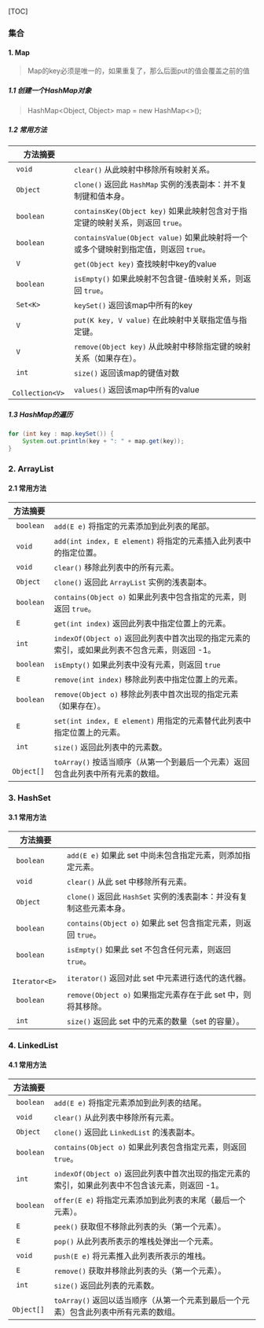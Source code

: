 [TOC]

### 集合

#### 1. Map

> Map的key必须是唯一的，如果重复了，那么后面put的值会覆盖之前的值

##### 1.1 创建一个HashMap对象

> HashMap<Object, Object> map = new HashMap<>();

##### 1.2 常用方法

| **方法摘要**     |                                                              |
| ---------------- | ------------------------------------------------------------ |
| ` void`          | `clear()`           从此映射中移除所有映射关系。             |
| ` Object`        | `clone()`           返回此 `HashMap` 实例的浅表副本：并不复制键和值本身。 |
| ` boolean`       | `containsKey(Object key)`           如果此映射包含对于指定键的映射关系，则返回 `true`。 |
| ` boolean`       | `containsValue(Object value)`           如果此映射将一个或多个键映射到指定值，则返回 `true`。 |
| ` V`             | `get(Object key)`           查找映射中key的value             |
| ` boolean`       | `isEmpty()`           如果此映射不包含键-值映射关系，则返回 `true`。 |
| ` Set<K>`        | `keySet()`           返回该map中所有的key                    |
| ` V`             | `put(K key, V value)`           在此映射中关联指定值与指定键。 |
| ` V`             | `remove(Object key)`           从此映射中移除指定键的映射关系（如果存在）。 |
| ` int`           | `size()`           返回该map的键值对数                       |
| ` Collection<V>` | `values()`           返回该map中所有的value                  |

##### 1.3 HashMap的遍历

```java
for (int key : map.keySet()) {
    System.out.println(key + ": " + map.get(key));
}
```

### 2. ArrayList

#### 2.1 常用方法

| **方法摘要** |                                                              |
| ------------ | ------------------------------------------------------------ |
| ` boolean`   | `add(E e)`           将指定的元素添加到此列表的尾部。        |
| ` void`      | `add(int index, E element)`           将指定的元素插入此列表中的指定位置。 |
| ` void`      | `clear()`           移除此列表中的所有元素。                 |
| ` Object`    | `clone()`           返回此 `ArrayList` 实例的浅表副本。      |
| ` boolean`   | `contains(Object o)`           如果此列表中包含指定的元素，则返回 `true`。 |
| ` E`         | `get(int index)`           返回此列表中指定位置上的元素。    |
| ` int`       | `indexOf(Object o)`           返回此列表中首次出现的指定元素的索引，或如果此列表不包含元素，则返回 -1。 |
| ` boolean`   | `isEmpty()`           如果此列表中没有元素，则返回 `true`    |
| ` E`         | `remove(int index)`           移除此列表中指定位置上的元素。 |
| ` boolean`   | `remove(Object o)`           移除此列表中首次出现的指定元素（如果存在）。 |
| ` E`         | `set(int index, E element)`           用指定的元素替代此列表中指定位置上的元素。 |
| ` int`       | `size()`           返回此列表中的元素数。                    |
| ` Object[]`  | `toArray()`           按适当顺序（从第一个到最后一个元素）返回包含此列表中所有元素的数组。 |

### 3. HashSet

#### 3.1 常用方法

| **方法摘要**   |                                                              |
| -------------- | ------------------------------------------------------------ |
| ` boolean`     | `add(E e)`           如果此 set 中尚未包含指定元素，则添加指定元素。 |
| ` void`        | `clear()`           从此 set 中移除所有元素。                |
| ` Object`      | `clone()`           返回此 `HashSet` 实例的浅表副本：并没有复制这些元素本身。 |
| ` boolean`     | `contains(Object o)`           如果此 set 包含指定元素，则返回 `true`。 |
| ` boolean`     | `isEmpty()`           如果此 set 不包含任何元素，则返回 `true`。 |
| ` Iterator<E>` | `iterator()`           返回对此 set 中元素进行迭代的迭代器。 |
| ` boolean`     | `remove(Object o)`           如果指定元素存在于此 set 中，则将其移除。 |
| ` int`         | `size()`           返回此 set 中的元素的数量（set 的容量）。 |

### 4. LinkedList

#### 4.1 常用方法

| **方法摘要** |                                                              |
| ------------ | ------------------------------------------------------------ |
| ` boolean`   | `add(E e)`           将指定元素添加到此列表的结尾。          |
| ` void`      | `clear()`           从此列表中移除所有元素。                 |
| ` Object`    | `clone()`           返回此 `LinkedList` 的浅表副本。         |
| ` boolean`   | `contains(Object o)`           如果此列表包含指定元素，则返回 `true`。 |
| ` int`       | `indexOf(Object o)`           返回此列表中首次出现的指定元素的索引，如果此列表中不包含该元素，则返回 -1。 |
| ` boolean`   | `offer(E e)`           将指定元素添加到此列表的末尾（最后一个元素）。 |
| ` E`         | `peek()`           获取但不移除此列表的头（第一个元素）。    |
| ` E`         | `pop()`           从此列表所表示的堆栈处弹出一个元素。       |
| ` void`      | `push(E e)`           将元素推入此列表所表示的堆栈。         |
| ` E`         | `remove()`           获取并移除此列表的头（第一个元素）。    |
| ` int`       | `size()`           返回此列表的元素数。                      |
| ` Object[]`  | `toArray()`           返回以适当顺序（从第一个元素到最后一个元素）包含此列表中所有元素的数组。 |

